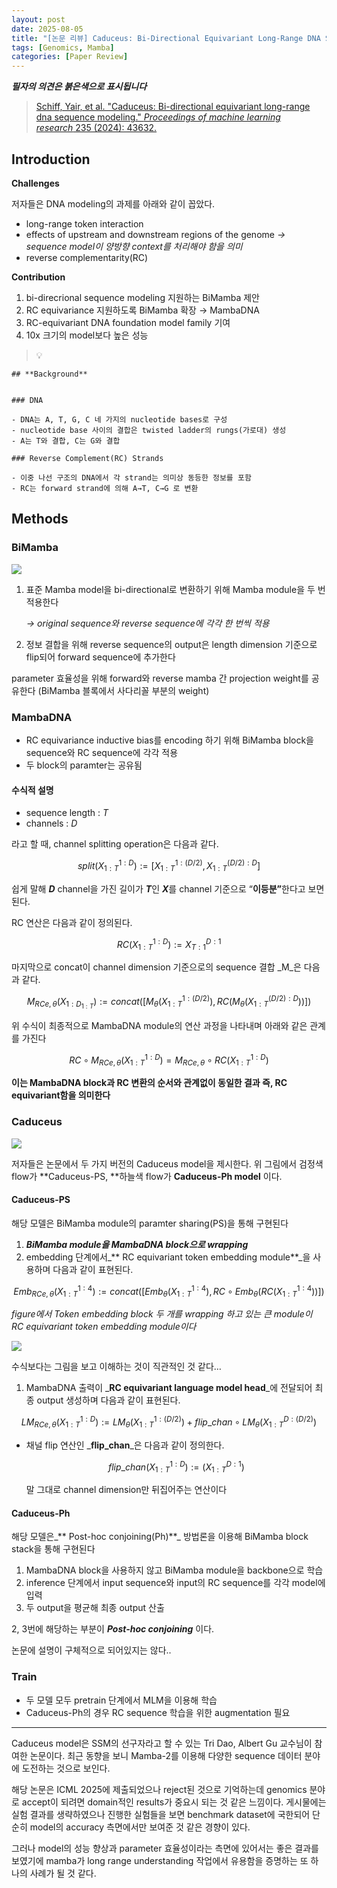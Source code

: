 ```yaml
---
layout: post
date: 2025-08-05
title: "[논문 리뷰] Caduceus: Bi-Directional Equivariant Long-Range DNA Sequence Modeling"
tags: [Genomics, Mamba]
categories: [Paper Review]
---
```


<span class="notion-red">_**필자의 의견은 붉은색으로 표시됩니다**_</span>


> [Schiff, Yair, et al. "Caduceus: Bi-directional equivariant long-range dna sequence modeling." ](https://pmc.ncbi.nlm.nih.gov/articles/PMC12189541/)[_Proceedings of machine learning research_](https://pmc.ncbi.nlm.nih.gov/articles/PMC12189541/)[ 235 (2024): 43632.](https://pmc.ncbi.nlm.nih.gov/articles/PMC12189541/)



## Introduction


**Challenges**


저자들은 DNA modeling의 과제를 아래와 같이 꼽았다.

- long-range token interaction
- effects of upstream and downstream regions of the genome 
_→ sequence model이 양방향 context를 처리해야 함을 의미_
- reverse complementarity(RC)

**Contribution**

1. bi-direcrional sequence modeling 지원하는 BiMamba 제안
1. RC equivariance 지원하도록 BiMamba 확장 → MambaDNA
1. RC-equivariant DNA foundation model family 기여
1. 10x 크기의 model보다 높은 성능

> 💡 


	## **Background**


	### DNA

	- DNA는 A, T, G, C 네 가지의 nucleotide bases로 구성
	- nucleotide base 사이의 결합은 twisted ladder의 rungs(가로대) 생성
	- A는 T와 결합, C는 G와 결합

	### Reverse Complement(RC) Strands

	- 이중 나선 구조의 DNA에서 각 strand는 의미상 동등한 정보를 포함
	- RC는 forward strand에 의해 A→T, C→G 로 변환


## Methods



### BiMamba


![](https://prod-files-secure.s3.us-west-2.amazonaws.com/542b861c-36a8-4051-84e5-8804b6728dba/2c247d59-7815-4980-99f0-8f0d21f445a7/image.png?X-Amz-Algorithm=AWS4-HMAC-SHA256&X-Amz-Content-Sha256=UNSIGNED-PAYLOAD&X-Amz-Credential=ASIAZI2LB4666DFGC57F%2F20250925%2Fus-west-2%2Fs3%2Faws4_request&X-Amz-Date=20250925T120140Z&X-Amz-Expires=3600&X-Amz-Security-Token=IQoJb3JpZ2luX2VjEOv%2F%2F%2F%2F%2F%2F%2F%2F%2F%2FwEaCXVzLXdlc3QtMiJGMEQCIF9u9M5ucJw8Pb0SzjltccOUXB%2FeuZDR3GSPxbHJOgTOAiBMR7INhhSf0AMZmG%2BIMQmXyjj%2ByZAl4M0j1ciMecXOLir%2FAwh0EAAaDDYzNzQyMzE4MzgwNSIMYSjYvcWmEeqqrWytKtwDbrLNyFHDMF8CP7bnsjpyqDAUosneybGa2kvfEgarFyhEt5Nr1NS5SaMXVEdWymi9ocxukfxTPwue7QRGQqnWw%2BrXgP4XNrgIAWjmeus1nJd7kJRjiDAG7s99P%2FBHE4g8%2Bcgf%2BHnUNDKy3u13ndoCgIixZ9bPqZPJFfpHlDgKCyqPNo%2BLzpqZj460r0gmxa5vNeKOxEYJLnIKVxj2zsda9Dz7vAfNAaf%2BTth5%2FizG%2BQUI0TtnwE0too%2FvPncgPfdRM%2Fhbi9xGLpDTjuB4kKQ3ZarfL4DN5zG3W1GJs6FwcL9pJAjbhBty1YW4Sj%2Bv33qR8BU33QGjzg852l%2FMelD1RPxQ7IUeHJFZxCOxJ%2FyK5wZdDDzb%2BkD2UA637xycIhKUdMON7%2FLHxLCmtXHNqm8MiMK6wcqrdgRlor%2FJkgsyiDknJZl7YEFqCEiTqbWhTm1auA9tyi2XfQVuKmK905ZkEaoPzHzQG7auYStZr8jSJ1bin%2B0iTm7KqzGI4dqIfY85rnzNMXB5BYxRWOqPS5rZ4efiy%2BJ5qYiuDvX223E4c5s01%2ByuAuib0VTumdjbgcyHNtk0m877r%2Fq%2B0%2BW%2FO7%2FABdWzgCW%2FXnw231KDNLFriD2Guh5RfztXaAPRrFww7L3UxgY6pgFd1L4LLXrzw6MmmQuMToDiHd10rREI9Zt8HY2VAJbLJ1YgC5NrZqPRHVPRg1y2uFEa3PjikXQWP3BNN7uk%2BF32luQUZu%2FCcWpCAia70hjibcS8gtpItLaGI0Zq%2FCIbAYze%2B4rCosn17tUGRuaTsfmbzpz%2FLtz3iipKxHfpIg6YkpJ8nb0mhAatonvCTr%2B5Qd9AvCCNJvmD7w0AokRL%2Bb6qsZdBUI%2Ft&X-Amz-Signature=5113a915a8696446766e3fecb60aab31e77d4aae44d4a15c70a5d5c90a96df3d&X-Amz-SignedHeaders=host&x-amz-checksum-mode=ENABLED&x-id=GetObject)

1. 표준 Mamba model을 bi-directional로 변환하기 위해 Mamba module을 두 번 적용한다

	_→ original sequence와 reverse sequence에 각각 한 번씩 적용_

1. 정보 결합을 위해 reverse sequence의 output은 length dimension 기준으로 flip되어 forward sequence에 추가한다

parameter 효율성을 위해 forward와 reverse mamba 간 projection weight를 공유한다 (BiMamba 블록에서 사다리꼴 부분의 weight)



### MambaDNA

- RC equivariance inductive bias를 encoding 하기 위해 BiMamba block을 sequence와 RC sequence에 각각 적용
- 두 block의 paramter는 공유됨


#### 수식적 설명

- sequence length : _T_
- channels : _D_

라고 할 때,  channel splitting operation은 다음과 같다.


$$
split(X^{1:D}_{1:T}):=[X^{1:(D/2)}_{1:T},X^{(D/2):D}_{1:T}]
$$


<span class="notion-red">쉽게 말해 </span><span class="notion-red">_**D**_</span><span class="notion-red"> channel을 가진 길이가 </span><span class="notion-red">_**T**_</span><span class="notion-red">인 </span><span class="notion-red">_**X**_</span><span class="notion-red">를 channel 기준으로 “</span><span class="notion-red">**이등분”**</span><span class="notion-red">한다고 보면 된다.</span>


RC 연산은 다음과 같이 정의된다.


$$
RC(X^{1:D}_{1:T}):=X^{D:1}_{T:1}
$$


마지막으로 concat이 channel dimension 기준으로의 sequence 결합 _M_은 다음과 같다.


$$
M_{RCe,\theta}(X_{1:D_{1:T}}):=concat([M_{\theta}(X^{1:(D/2)}_{1:T}),RC(M_{\theta}(X^{(D/2):D}_{1:T}))])
$$


위 수식이 최종적으로 MambaDNA module의 연산 과정을 나타내며 아래와 같은 관계를 가진다


$$
RC\circ M_{RCe,\theta}(X^{1:D}_{1:T}) = M_{RCe,\theta} \circ RC(X^{1:D}_{1:T})
$$


**이는 MambaDNA block과 RC 변환의 순서와 관계없이 동일한 결과 즉, RC equivariant함을 의미한다**



### Caduceus


![](https://prod-files-secure.s3.us-west-2.amazonaws.com/542b861c-36a8-4051-84e5-8804b6728dba/f94a60d7-8145-473b-aef9-7c68d3ec604a/image.png?X-Amz-Algorithm=AWS4-HMAC-SHA256&X-Amz-Content-Sha256=UNSIGNED-PAYLOAD&X-Amz-Credential=ASIAZI2LB4666DFGC57F%2F20250925%2Fus-west-2%2Fs3%2Faws4_request&X-Amz-Date=20250925T120141Z&X-Amz-Expires=3600&X-Amz-Security-Token=IQoJb3JpZ2luX2VjEOv%2F%2F%2F%2F%2F%2F%2F%2F%2F%2FwEaCXVzLXdlc3QtMiJGMEQCIF9u9M5ucJw8Pb0SzjltccOUXB%2FeuZDR3GSPxbHJOgTOAiBMR7INhhSf0AMZmG%2BIMQmXyjj%2ByZAl4M0j1ciMecXOLir%2FAwh0EAAaDDYzNzQyMzE4MzgwNSIMYSjYvcWmEeqqrWytKtwDbrLNyFHDMF8CP7bnsjpyqDAUosneybGa2kvfEgarFyhEt5Nr1NS5SaMXVEdWymi9ocxukfxTPwue7QRGQqnWw%2BrXgP4XNrgIAWjmeus1nJd7kJRjiDAG7s99P%2FBHE4g8%2Bcgf%2BHnUNDKy3u13ndoCgIixZ9bPqZPJFfpHlDgKCyqPNo%2BLzpqZj460r0gmxa5vNeKOxEYJLnIKVxj2zsda9Dz7vAfNAaf%2BTth5%2FizG%2BQUI0TtnwE0too%2FvPncgPfdRM%2Fhbi9xGLpDTjuB4kKQ3ZarfL4DN5zG3W1GJs6FwcL9pJAjbhBty1YW4Sj%2Bv33qR8BU33QGjzg852l%2FMelD1RPxQ7IUeHJFZxCOxJ%2FyK5wZdDDzb%2BkD2UA637xycIhKUdMON7%2FLHxLCmtXHNqm8MiMK6wcqrdgRlor%2FJkgsyiDknJZl7YEFqCEiTqbWhTm1auA9tyi2XfQVuKmK905ZkEaoPzHzQG7auYStZr8jSJ1bin%2B0iTm7KqzGI4dqIfY85rnzNMXB5BYxRWOqPS5rZ4efiy%2BJ5qYiuDvX223E4c5s01%2ByuAuib0VTumdjbgcyHNtk0m877r%2Fq%2B0%2BW%2FO7%2FABdWzgCW%2FXnw231KDNLFriD2Guh5RfztXaAPRrFww7L3UxgY6pgFd1L4LLXrzw6MmmQuMToDiHd10rREI9Zt8HY2VAJbLJ1YgC5NrZqPRHVPRg1y2uFEa3PjikXQWP3BNN7uk%2BF32luQUZu%2FCcWpCAia70hjibcS8gtpItLaGI0Zq%2FCIbAYze%2B4rCosn17tUGRuaTsfmbzpz%2FLtz3iipKxHfpIg6YkpJ8nb0mhAatonvCTr%2B5Qd9AvCCNJvmD7w0AokRL%2Bb6qsZdBUI%2Ft&X-Amz-Signature=745c55ea2f22d20237b21c780bda7f21880070c36f6bf28f9e420e3caef2e427&X-Amz-SignedHeaders=host&x-amz-checksum-mode=ENABLED&x-id=GetObject)


저자들은 논문에서 두 가지 버전의 Caduceus model을 제시한다. 위 그림에서 검정색 flow가 **Caduceus-PS, **하늘색 flow가 **Caduceus-Ph model** 이다.



#### Caduceus-PS


해당 모델은 BiMamba module의 paramter sharing(PS)을 통해 구현된다

1. _**BiMamba module을 MambaDNA block으로 wrapping**_
1. embedding 단계에서_** RC equivariant token embedding module**_을 사용하며 다음과 같이 표현된다.

$$
Emb_{RCe,\theta}(X^{1:4}_{1:T}):=concat([Emb_{\theta}(X^{1:4}_{1:T}),RC \circ Emb_{\theta}(RC(X^{1:4}_{1:T}))])
$$


_figure에서 Token embedding block 두 개를 wrapping 하고 있는 큰 module이 RC equivariant token embedding module이다_


![](https://prod-files-secure.s3.us-west-2.amazonaws.com/542b861c-36a8-4051-84e5-8804b6728dba/b175e4da-71eb-4e91-8c23-a06dabe673c9/image.png?X-Amz-Algorithm=AWS4-HMAC-SHA256&X-Amz-Content-Sha256=UNSIGNED-PAYLOAD&X-Amz-Credential=ASIAZI2LB4666DFGC57F%2F20250925%2Fus-west-2%2Fs3%2Faws4_request&X-Amz-Date=20250925T120141Z&X-Amz-Expires=3600&X-Amz-Security-Token=IQoJb3JpZ2luX2VjEOv%2F%2F%2F%2F%2F%2F%2F%2F%2F%2FwEaCXVzLXdlc3QtMiJGMEQCIF9u9M5ucJw8Pb0SzjltccOUXB%2FeuZDR3GSPxbHJOgTOAiBMR7INhhSf0AMZmG%2BIMQmXyjj%2ByZAl4M0j1ciMecXOLir%2FAwh0EAAaDDYzNzQyMzE4MzgwNSIMYSjYvcWmEeqqrWytKtwDbrLNyFHDMF8CP7bnsjpyqDAUosneybGa2kvfEgarFyhEt5Nr1NS5SaMXVEdWymi9ocxukfxTPwue7QRGQqnWw%2BrXgP4XNrgIAWjmeus1nJd7kJRjiDAG7s99P%2FBHE4g8%2Bcgf%2BHnUNDKy3u13ndoCgIixZ9bPqZPJFfpHlDgKCyqPNo%2BLzpqZj460r0gmxa5vNeKOxEYJLnIKVxj2zsda9Dz7vAfNAaf%2BTth5%2FizG%2BQUI0TtnwE0too%2FvPncgPfdRM%2Fhbi9xGLpDTjuB4kKQ3ZarfL4DN5zG3W1GJs6FwcL9pJAjbhBty1YW4Sj%2Bv33qR8BU33QGjzg852l%2FMelD1RPxQ7IUeHJFZxCOxJ%2FyK5wZdDDzb%2BkD2UA637xycIhKUdMON7%2FLHxLCmtXHNqm8MiMK6wcqrdgRlor%2FJkgsyiDknJZl7YEFqCEiTqbWhTm1auA9tyi2XfQVuKmK905ZkEaoPzHzQG7auYStZr8jSJ1bin%2B0iTm7KqzGI4dqIfY85rnzNMXB5BYxRWOqPS5rZ4efiy%2BJ5qYiuDvX223E4c5s01%2ByuAuib0VTumdjbgcyHNtk0m877r%2Fq%2B0%2BW%2FO7%2FABdWzgCW%2FXnw231KDNLFriD2Guh5RfztXaAPRrFww7L3UxgY6pgFd1L4LLXrzw6MmmQuMToDiHd10rREI9Zt8HY2VAJbLJ1YgC5NrZqPRHVPRg1y2uFEa3PjikXQWP3BNN7uk%2BF32luQUZu%2FCcWpCAia70hjibcS8gtpItLaGI0Zq%2FCIbAYze%2B4rCosn17tUGRuaTsfmbzpz%2FLtz3iipKxHfpIg6YkpJ8nb0mhAatonvCTr%2B5Qd9AvCCNJvmD7w0AokRL%2Bb6qsZdBUI%2Ft&X-Amz-Signature=53ca06fae02d7eac1fb20aea32e1bea68c75e5329650e89bdaaf64e57e6fe3ce&X-Amz-SignedHeaders=host&x-amz-checksum-mode=ENABLED&x-id=GetObject)


<span class="notion-red">수식보다는 그림을 보고 이해하는 것이 직관적인 것 같다…</span>

1. MambaDNA 출력이 _**RC equivariant language model head**_에 전달되어 최종 output 생성하며 다음과 같이 표현된다.

$$
LM_{RCe,\theta}(X^{1:D}_{1:T}):= LM_{\theta}(X^{1:(D/2)}_{1:T})+flip\_chan\circ LM_{\theta}(X^{D:(D/2)}_{1:T})
$$

- 채널 flip 연산인 _**flip\_chan**_은 다음과 같이 정의한다.

	$$
	flip\_chan(X^{1:D}_{1:T}):=(X^{D:1}_{1:T})
	$$


	말 그대로 channel dimension만 뒤집어주는 연산이다



#### Caduceus-Ph


해당 모델은_** Post-hoc conjoining(Ph)**_ 방법론을 이용해 BiMamba block stack을 통해 구현된다

1. MambaDNA block을 사용하지 않고 BiMamba module을 backbone으로 학습
1. inference 단계에서 input sequence와 input의 RC sequence를 각각 model에 입력
1. 두 output을 평균해 최종 output 산출

2, 3번에 해당하는 부분이 _**Post-hoc conjoining**_ 이다.


<span class="notion-red">논문에 설명이 구체적으로 되어있지는 않다..</span>



### Train

- 두 모델 모두 pretrain 단계에서 MLM을 이용해 학습
- Caduceus-Ph의 경우 RC sequence 학습을 위한 augmentation 필요

---


<span class="notion-red">Caduceus model은 SSM의 선구자라고 할 수 있는 Tri Dao, Albert Gu 교수님이 참여한 논문이다. 최근 동향을 보니 Mamba-2를 이용해 다양한 sequence 데이터 분야에 도전하는 것으로 보인다.</span>


<span class="notion-red">해당 논문은 ICML 2025에 제출되었으나 reject된 것으로 기억하는데 genomics 분야로 accept이 되려면 domain적인 results가 중요시 되는 것 같은 느낌이다. 게시물에는 실험 결과를 생략하였으나 진행한 실험들을 보면 benchmark dataset에 국한되어 단순히 model의 accuracy 측면에서만 보여준 것 같은 경향이 있다.</span>


<span class="notion-red">그러나 model의 성능 향상과 parameter 효율성이라는 측면에 있어서는 좋은 결과를 보였기에 mamba가 long range understanding 작업에서 유용함을 증명하는 또 하나의 사례가 될 것 같다.</span>

